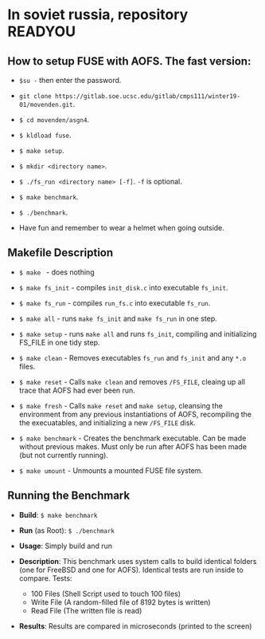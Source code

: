 # In soviet russia, repository READYOU

## How to setup FUSE with AOFS. The fast version:

- `$su -` then enter the password.

- `git clone https://gitlab.soe.ucsc.edu/gitlab/cmps111/winter19-01/movenden.git`.

- `$ cd movenden/asgn4`.

- `$ kldload fuse`.

- `$ make setup`.

- `$ mkdir <directory name>`.

- `$ ./fs_run <directory name> [-f]`. `-f` is optional.

- `$ make benchmark`.

- `$ ./benchmark`.

- Have fun and remember to wear a helmet when going outside.

## Makefile Description

- `$ make ` - does nothing

- `$ make fs_init` - compiles `init_disk.c` into executable `fs_init`.

- `$ make fs_run` - compiles `run_fs.c` into executable `fs_run`.

- `$ make all` - runs `make fs_init` and `make fs_run` in one step.

- `$ make setup` - runs `make all` and runs `fs_init`, compiling and initializing
            FS_FILE in one tidy step.
	    
- `$ make clean` - Removes executables `fs_run` and `fs_init` and any `*.o` files.

- `$ make reset` - Calls `make clean` and removes `/FS_FILE`, cleaing up all
                trace that AOFS had ever been run.
		
- `$ make fresh` - Calls `make reset` and `make setup`, cleansing the environment
                from any previous instantiations of AOFS, recompiling the 
                the execuatables, and initializing a new `/FS_FILE` disk.

- `$ make benchmark` - Creates the benchmark executable. Can be made without previous 
                     makes. Must only be run after AOFS has been made (but not 
                     currently running). 
		
- `$ make umount` - Unmounts a mounted FUSE file system.

## Running the Benchmark
- **Build**:
  `$ make benchmark`
    
 - **Run** (as Root):
  `$ ./benchmark`

 - **Usage**:
  Simply build and run

 - **Description**:
  This benchmark uses system calls to build identical folders 
  (one for FreeBSD and one for AOFS). Identical  tests are run 
  inside to compare. Tests:
    - 100 Files (Shell Script used to touch 100 files)
    - Write File (A random-filled file of 8192 bytes is written)
    - Read File (The written file is read)
              
 - **Results**:
  Results are compared in microseconds (printed to the screen)


